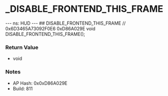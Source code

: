 # _DISABLE_FRONTEND_THIS_FRAME

--- ns: HUD --- ## DISABLE_FRONTEND_THIS_FRAME  // 0x6D3465A73092F0E6 0xD86A029E void DISABLE_FRONTEND_THIS_FRAME();

### Return Value
* void

### Notes
* AP Hash: 0x0xD86A029E
* Build: 811

